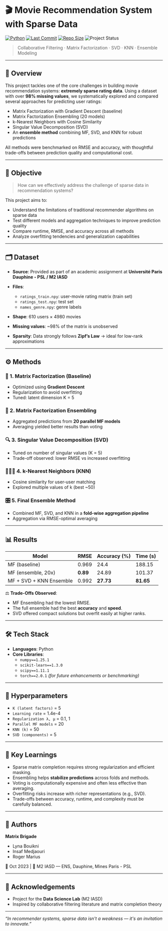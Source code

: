 # 🎬 Movie Recommendation System with Sparse Data

[![Python](https://img.shields.io/badge/Python-3.11-blue.svg)](https://www.python.org/)
[![Last Commit](https://img.shields.io/github/last-commit/LynaBouikni/Movie-Recommendation-System-with-Sparse-Data.svg)](https://github.com/LynaBouikni/Movie-Recommendation-System-with-Sparse-Data)
[![Repo Size](https://img.shields.io/github/repo-size/LynaBouikni/Movie-Recommendation-System-with-Sparse-Data.svg)](https://github.com/LynaBouikni/Movie-Recommendation-System-with-Sparse-Data)
![Project Status](https://img.shields.io/badge/Status-Complete-brightgreen)

> Collaborative Filtering · Matrix Factorization · SVD · KNN · Ensemble Modeling


---

## 📌 Overview

This project tackles one of the core challenges in building movie recommendation systems: **extremely sparse rating data**. Using a dataset with over **98% missing values**, we systematically explored and compared several approaches for predicting user ratings:

- Matrix Factorization with Gradient Descent (baseline)
- Matrix Factorization Ensembling (20 models)
- k-Nearest Neighbors with Cosine Similarity
- Singular Value Decomposition (SVD)
- An **ensemble method** combining MF, SVD, and KNN for robust predictions

All methods were benchmarked on RMSE and accuracy, with thoughtful trade-offs between prediction quality and computational cost.

---

## 🎯 Objective

> How can we effectively address the challenge of sparse data in recommendation systems?

This project aims to:

- Understand the limitations of traditional recommender algorithms on sparse data  
- Test different models and aggregation techniques to improve prediction quality  
- Compare runtime, RMSE, and accuracy across all methods  
- Analyze overfitting tendencies and generalization capabilities  

---

## 🗂 Dataset

- **Source**: Provided as part of an academic assignment at **Université Paris Dauphine - PSL / M2 IASD**
- **Files**:
  - `ratings_train.npy`: user-movie rating matrix (train set)
  - `ratings_test.npy`: test set
  - `names_genre.npy`: genre labels

- **Shape**: 610 users × 4980 movies  
- **Missing values**: ~98% of the matrix is unobserved  
- **Sparsity**: Data strongly follows **Zipf’s Law** → ideal for low-rank approximations

---

## ⚙️ Methods

### 🧩 1. Matrix Factorization (Baseline)
- Optimized using **Gradient Descent**  
- Regularization to avoid overfitting  
- Tuned: latent dimension K = 5

### 🧪 2. Matrix Factorization Ensembling
- Aggregated predictions from **20 parallel MF models**  
- Averaging yielded better results than voting

### 🔍 3. Singular Value Decomposition (SVD)
- Tuned on number of singular values (K = 5)  
- Trade-off observed: lower RMSE vs increased overfitting

### 🧑‍🤝‍🧑 4. k-Nearest Neighbors (KNN)
- Cosine similarity for user-user matching  
- Explored multiple values of k (best ~50)

### 🎛️ 5. Final Ensemble Method
- Combined MF, SVD, and KNN in a **fold-wise aggregation pipeline**  
- Aggregation via RMSE-optimal averaging

---

## 📊 Results

| Model                    | RMSE   | Accuracy (%) | Time (s) |
|--------------------------|--------|---------------|----------|
| MF (baseline)            | 0.969  | 24.4          | 188.15   |
| MF (ensemble, 20x)       | **0.89** | 24.89         | 101.37   |
| MF + SVD + KNN Ensemble  | 0.992  | **27.73**     | **81.65**|

⚖️ **Trade-Offs Observed**:

- MF Ensembling had the lowest RMSE.  
- The full ensemble had the best **accuracy** and **speed**.  
- SVD offered compact solutions but overfit easily at higher ranks.

---

## 🛠 Tech Stack

- **Languages**: Python  
- **Core Libraries**:
  - `numpy==1.25.1`
  - `scikit-learn==1.3.0`
  - `scipy==1.11.1`
  - `torch==2.0.1` *(for future enhancements or benchmarking)*

---

## 🧾 Hyperparameters

- `K (latent factors)` = 5  
- `Learning rate` = 1.4e-4  
- `Regularization λ, μ` = 0.1, 1  
- `Parallel MF models` = 20  
- `KNN (k)` = 50  
- `SVD (components)` = 5  

---

## 🧠 Key Learnings

- Sparse matrix completion requires strong regularization and efficient masking.  
- Ensembling helps **stabilize predictions** across folds and methods.  
- Voting is computationally expensive and often less effective than averaging.  
- Overfitting risks increase with richer representations (e.g., SVD).  
- Trade-offs between accuracy, runtime, and complexity must be carefully balanced.

---

## 👥 Authors

**Matrix Brigade**  
- Lyna Bouikni  
- Insaf Medjaouri  
- Roger Marius  

📅 Oct 2023 | 🏫 M2 IASD — ENS, Dauphine, Mines Paris - PSL

---

## 🤝 Acknowledgements

- Project for the **Data Science Lab** (M2 IASD)  
- Inspired by collaborative filtering literature and matrix completion theory

---

_“In recommender systems, sparse data isn't a weakness — it's an invitation to innovate.”_
